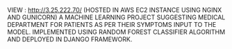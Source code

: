 VIEW :         http://3.25.222.70/         (HOSTED IN AWS EC2 INSTANCE USING NGINX AND GUNICORN)
A MACHINE LEARNING PROJECT SUGGESTING MEDICAL DEPARTMENT FOR PATIENTS AS PER THEIR SYMPTOMS INPUT TO THE MODEL. 
IMPLEMENTED USING RANDOM FOREST CLASSIFIER ALGORITHM AND DEPLOYED IN DJANGO FRAMEWORK.
